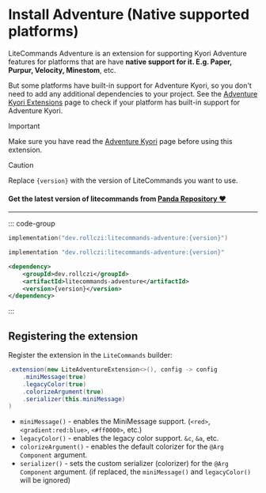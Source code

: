 # Install Adventure (Native supported platforms)

LiteCommands Adventure is an extension for supporting Kyori Adventure features
for platforms that are have **native support for it. E.g. Paper, Purpur, Velocity, Minestom**, etc.

But some platforms have built-in support for Adventure Kyori, so you don't need to add any additional dependencies to your project.
See the [Adventure Kyori Extensions](https://docs.advntr.dev/getting-started.html) page to check if your platform has built-in support for Adventure Kyori.

> [!IMPORTANT]
> Make sure you have read the [Adventure Kyori](https://docs.advntr.dev/getting-started.html) page before using this extension.

> [!CAUTION]
> Replace `{version}` with the version of LiteCommands you want to use.

#### Get the latest version of litecommands from [Panda Repository ❤](https://repo.panda-lang.org/#/releases/dev/rollczi/litecommands)

---

::: code-group

```kotlin [Gradle Kotlin]
implementation("dev.rollczi:litecommands-adventure:{version}")
```

```groovy [Gradle Groovy]
implementation "dev.rollczi:litecommands-adventure:{version}"
```

```xml [Maven]
<dependency>
    <groupId>dev.rollczi</groupId>
    <artifactId>litecommands-adventure</artifactId>
    <version>{version}</version>
</dependency>
```

:::

## Registering the extension

Register the extension in the `LiteCommands` builder:

```java
.extension(new LiteAdventureExtension<>(), config -> config
    .miniMessage(true)
    .legacyColor(true)
    .colorizeArgument(true)
    .serializer(this.miniMessage)
)
```

-   `miniMessage()` - enables the MiniMessage support. (`<red>`, `<gradient:red:blue>`, `<#ff0000>`, etc.)
-   `legacyColor()` - enables the legacy color support. `&c`, `&a`, etc.
-   `colorizeArgument()` - enables the default colorizer for the `@Arg Component` argument.
-   `serializer()` - sets the custom serializer (colorizer) for the `@Arg Component` argument.
    (if replaced, the `miniMessage()` and `legacyColor()` will be ignored)
